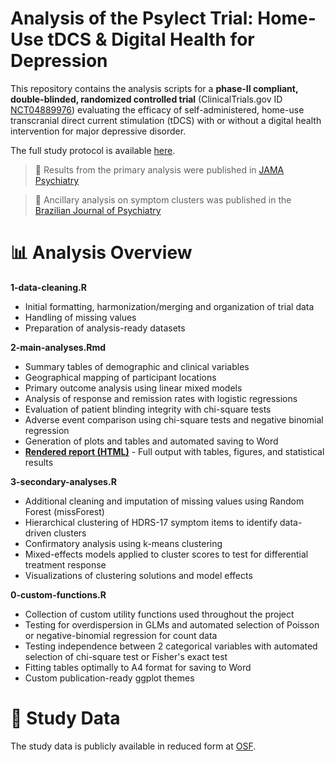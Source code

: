 # Analysis of the Psylect Trial: Home-Use tDCS & Digital Health for Depression

This repository contains the analysis scripts for a **phase-II compliant, double-blinded, randomized controlled trial** (ClinicalTrials.gov ID [NCT04889976](https://clinicaltrials.gov/ct2/show/NCT04889976)) evaluating the efficacy of self-administered, home-use transcranial direct current stimulation (tDCS) with or without a digital health intervention for major depressive disorder.

The full study protocol is available [here](https://www.tandfonline.com/doi/10.1080/14737175.2022.2083959).

> 📄 Results from the primary analysis were published in [JAMA Psychiatry](https://jamanetwork.com/journals/jamapsychiatry/fullarticle/2813623)

> 📄 Ancillary analysis on symptom clusters was published in the [Brazilian Journal of Psychiatry](https://www.bjp.org.br/details/3592/en-US/effects-of-home-use-transcranial-direct-current-stimulation-on-clusters-of-depressive-symptoms--an-ancillary-analysis-of-the-psylect-study)

# 📊 Analysis Overview
**1-data-cleaning.R**
- Initial formatting, harmonization/merging and organization of trial data
- Handling of missing values
- Preparation of analysis-ready datasets

**2-main-analyses.Rmd**
- Summary tables of demographic and clinical variables
- Geographical mapping of participant locations
- Primary outcome analysis using linear mixed models
- Analysis of response and remission rates with logistic regressions
- Evaluation of patient blinding integrity with chi-square tests
- Adverse event comparison using chi-square tests and negative binomial regression
- Generation of plots and tables and automated saving to Word
- [**Rendered report (HTML)**](https://matthiasluthi.github.io/RCT-mobile-tDCS-digital-health/2-primary-analyses.html) - Full output with tables, figures, and statistical results

**3-secondary-analyses.R**
- Additional cleaning and imputation of missing values using Random Forest (missForest)
- Hierarchical clustering of HDRS-17 symptom items to identify data-driven clusters
- Confirmatory analysis using k-means clustering
- Mixed-effects models applied to cluster scores to test for differential treatment response
- Visualizations of clustering solutions and model effects

**0-custom-functions.R**
- Collection of custom utility functions used throughout the project
- Testing for overdispersion in GLMs and automated selection of Poisson or negative-binomial regression for count data
- Testing independence between 2 categorical variables with automated selection of chi-square test or Fisher's exact test
- Fitting tables optimally to A4 format for saving to Word
- Custom publication-ready ggplot themes

# 📁 Study Data
The study data is publicly available in reduced form at [OSF](https://osf.io/jn5st/). 

